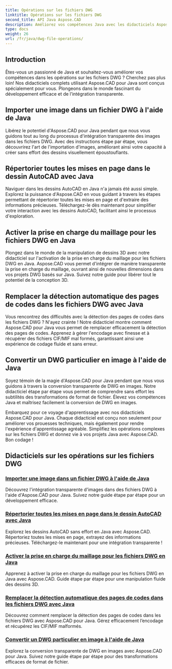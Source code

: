 ```yaml
---
title: Opérations sur les fichiers DWG
linktitle: Opérations sur les fichiers DWG
second_title: API Java Aspose.CAD
description: Améliorez vos compétences Java avec les didacticiels Aspose.CAD. Apprenez l'importation d'images, la liste de mises en page, la prise en charge du maillage, le remplacement des pages de codes et la conversion DWG en image sans effort.
type: docs
weight: 26
url: /fr/java/dwg-file-operations/
---
```

## Introduction

Êtes-vous un passionné de Java et souhaitez-vous améliorer vos compétences dans les opérations sur les fichiers DWG ? Cherchez pas plus loin! Nos didacticiels complets utilisant Aspose.CAD pour Java sont conçus spécialement pour vous. Plongeons dans le monde fascinant du développement efficace et de l’intégration transparente.

## Importer une image dans un fichier DWG à l'aide de Java

Libérez le potentiel d'Aspose.CAD pour Java pendant que nous vous guidons tout au long du processus d'intégration transparente des images dans les fichiers DWG. Avec des instructions étape par étape, vous découvrirez l'art de l'importation d'images, améliorant ainsi votre capacité à créer sans effort des dessins visuellement époustouflants.

## Répertorier toutes les mises en page dans le dessin AutoCAD avec Java

Naviguer dans les dessins AutoCAD en Java n'a jamais été aussi simple. Explorez la puissance d'Aspose.CAD en vous guidant à travers les étapes permettant de répertorier toutes les mises en page et d'extraire des informations précieuses. Téléchargez-le dès maintenant pour simplifier votre interaction avec les dessins AutoCAD, facilitant ainsi le processus d'exploration.

## Activer la prise en charge du maillage pour les fichiers DWG en Java

Plongez dans le monde de la manipulation de dessins 3D avec notre didacticiel sur l'activation de la prise en charge du maillage pour les fichiers DWG en Java. Aspose.CAD vous permet d'intégrer de manière transparente la prise en charge du maillage, ouvrant ainsi de nouvelles dimensions dans vos projets DWG basés sur Java. Suivez notre guide pour libérer tout le potentiel de la conception 3D.

## Remplacer la détection automatique des pages de codes dans les fichiers DWG avec Java

Vous rencontrez des difficultés avec la détection des pages de codes dans les fichiers DWG ? N'ayez crainte ! Notre didacticiel montre comment Aspose.CAD pour Java vous permet de remplacer efficacement la détection des pages de codes. Apprenez à gérer l'encodage avec finesse et à récupérer des fichiers CIF/MIF mal formés, garantissant ainsi une expérience de codage fluide et sans erreur.

## Convertir un DWG particulier en image à l'aide de Java

Soyez témoin de la magie d'Aspose.CAD pour Java pendant que nous vous guidons à travers la conversion transparente de DWG en images. Notre didacticiel étape par étape vous permet de comprendre sans effort les subtilités des transformations de format de fichier. Élevez vos compétences Java et maîtrisez facilement la conversion de DWG en images.

Embarquez pour ce voyage d'apprentissage avec nos didacticiels Aspose.CAD pour Java. Chaque didacticiel est conçu non seulement pour améliorer vos prouesses techniques, mais également pour rendre l'expérience d'apprentissage agréable. Simplifiez les opérations complexes sur les fichiers DWG et donnez vie à vos projets Java avec Aspose.CAD. Bon codage !

## Didacticiels sur les opérations sur les fichiers DWG
### [Importer une image dans un fichier DWG à l'aide de Java](./import-image-to-dwg/)
Découvrez l'intégration transparente d'images dans des fichiers DWG à l'aide d'Aspose.CAD pour Java. Suivez notre guide étape par étape pour un développement efficace.
### [Répertorier toutes les mises en page dans le dessin AutoCAD avec Java](./list-all-layouts/)
Explorez les dessins AutoCAD sans effort en Java avec Aspose.CAD. Répertoriez toutes les mises en page, extrayez des informations précieuses. Téléchargez-le maintenant pour une intégration transparente !
### [Activer la prise en charge du maillage pour les fichiers DWG en Java](./mesh-support-for-dwg/)
Apprenez à activer la prise en charge du maillage pour les fichiers DWG en Java avec Aspose.CAD. Guide étape par étape pour une manipulation fluide des dessins 3D.
### [Remplacer la détection automatique des pages de codes dans les fichiers DWG avec Java](./override-code-page-detection/)
Découvrez comment remplacer la détection des pages de codes dans les fichiers DWG avec Aspose.CAD pour Java. Gérez efficacement l’encodage et récupérez les CIF/MIF malformés.
### [Convertir un DWG particulier en image à l'aide de Java](./convert-dwg-to-image/)
Explorez la conversion transparente de DWG en images avec Aspose.CAD pour Java. Suivez notre guide étape par étape pour des transformations efficaces de format de fichier.
